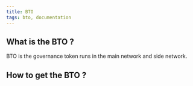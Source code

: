 ```yaml
---
title: BTO
tags: bto, documentation
---
```


## What is the BTO ?

BTO is the governance token runs in the main network and side network.


## How to get the BTO ?